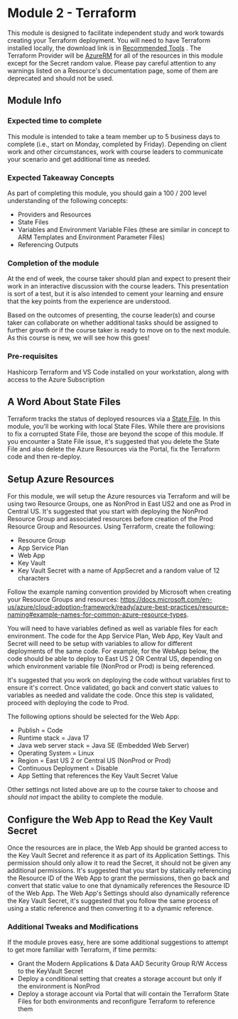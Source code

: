 # Module 2 - Terraform

This module is designed to facilitate independent study and work towards creating your Terraform deployment. You will need to have Terraform installed locally, the download link is in [Recommended Tools](https://github.com/CoreBTS/devops-primer/blob/main/course-material/recommended-tools.md) . The Terraform Provider will be [AzureRM](https://registry.terraform.io/providers/hashicorp/azurerm/latest/docs) for all of the resources in this module except for the Secret random value.  Please pay careful attention to any warnings listed on a Resource's documentation page, some of them are deprecated and should not be used.

## Module Info

### Expected time to complete

This module is intended to take a team member up to 5 business days to complete (i.e., start on Monday, completed by Friday). Depending on client work and other circumstances, work with course leaders to communicate your scenario and get additional time as needed.

### Expected Takeaway Concepts

As part of completing this module, you should gain a 100 / 200 level understanding of the following concepts:

- Providers and Resources
- State Files
- Variables and Environment Variable Files (these are similar in concept to ARM Templates and Environment Parameter Files)
- Referencing Outputs

### Completion of the module

At the end of week, the course taker should plan and expect to present their work in an interactive discussion with the course leaders. This presentation is sort of a test, but it is also intended to cement your learning and ensure that the key points from the experience are understood.

Based on the outcomes of presenting, the course leader(s) and course taker can collaborate on whether additional tasks should be assigned to further growth or if the course taker is ready to move on to the next module. As this course is new, we will see how this goes!

### Pre-requisites

Hashicorp Terraform and VS Code installed on your workstation, along with access to the Azure Subscription

## A Word About State Files

Terraform tracks the status of deployed resources via a [State File](https://www.terraform.io/language/state).  In this module, you'll be working with local State Files.  While there are provisions to fix a corrupted State File, those are beyond the scope of this module.  If you encounter a State File issue, it's suggested that you delete the State File and also delete the Azure Resources via the Portal, fix the Terraform code and then re-deploy.

## Setup Azure Resources

For this module, we will setup the Azure resources via Terraform and will be using two Resource Groups, one as NonProd in East US2 and one as Prod in Central US.  It's suggested that you start with deploying the NonProd Resource Group and associated resources before creation of the Prod Resource Group and Resources.  Using Terraform, create the following:

- Resource Group
- App Service Plan
- Web App
- Key Vault
- Key Vault Secret with a name of AppSecret and a random value of 12 characters

Follow the example naming convention provided by Microsoft when creating your Resource Groups and resources: https://docs.microsoft.com/en-us/azure/cloud-adoption-framework/ready/azure-best-practices/resource-naming#example-names-for-common-azure-resource-types.

You will need to have variables defined as well as variable files for each environment.  The code for the App Service Plan, Web App, Key Vault and Secret will need to be setup with variables to allow for different deployments of the same code.  For example, for the WebApp below, the code should be able to deploy to East US 2 OR Central US, depending on which environment variable file (NonProd or Prod) is being referenced.

It's suggested that you work on deploying the code without variables first to ensure it's correct.  Once validated, go back and convert static values to variables as needed and validate the code.  Once this step is validated, proceed with deploying the code to Prod.

The following options should be selected for the Web App:

- Publish = Code
- Runtime stack = Java 17
- Java web server stack = Java SE (Embedded Web Server)
- Operating System = Linux
- Region = East US 2 or Central US (NonProd or Prod)
- Continuous Deployment = Disable
- App Setting that references the Key Vault Secret Value

Other settings not listed above are up to the course taker to choose and _should not_ impact the ability to complete the module.

## Configure the Web App to Read the Key Vault Secret

Once the resources are in place, the Web App should be granted access to the Key Vault Secret and reference it as part of its Application Settings.  This permission should only allow it to read the Secret, it should not be given any additional permissions.  It's suggested that you start by statically referencing the Resource ID of the Web App to grant the permissions, then go back and convert that static value to one that dynamically references the Resource ID of the Web App.  The Web App's Settings should also dynamically reference the Key Vault Secret, it's suggested that you follow the same process of using a static reference and then converting it to a dynamic reference.

### Additional Tweaks and Modifications

If the module proves easy, here are some additional suggestions to attempt to get more familiar with Terraform, if time permits:

- Grant the Modern Applications & Data AAD Security Group R/W Access to the KeyVault Secret
- Deploy a conditional setting that creates a storage account but only if the environment is NonProd
- Deploy a storage account via Portal that will contain the Terraform State Files for both environments and reconfigure Terraform to reference them

